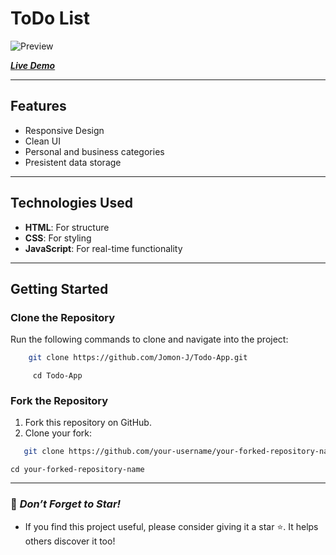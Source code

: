 # ToDo List

![Preview](https://github.com/user-attachments/assets/fec595af-c718-434b-bd9a-eb832aea87a4)

[***Live Demo***](https://todo.jomon.dev)  

---

## Features  
- Responsive Design
- Clean UI
- Personal and business categories
- Presistent data storage

---

## Technologies Used  
- **HTML**: For structure  
- **CSS**: For styling  
- **JavaScript**: For real-time functionality  

---

## Getting Started  

### Clone the Repository  
Run the following commands to clone and navigate into the project:  

```bash  
    git clone https://github.com/Jomon-J/Todo-App.git

```
```
     cd Todo-App
```
  

### Fork the Repository  
1. Fork this repository on GitHub.  
2. Clone your fork:  

```bash  
   git clone https://github.com/your-username/your-forked-repository-name.git

 ```
    cd your-forked-repository-name    
   
---

### 🌟 *Don’t Forget to Star!*
   - If you find this project useful, please consider giving it a star ⭐. It helps others discover it too!
